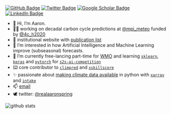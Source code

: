 [![GitHub Badge](https://img.shields.io/github/followers/aaronspring?style=social)](https://github.com/aaronspring?tab=followers)
[![Twitter Badge](https://img.shields.io/twitter/follow/realaaronspring?style=social)](https://twitter.com/realaaronspring)
[![Google Scholar Badge](https://img.shields.io/badge/Google-Scholar-lightgrey)](https://scholar.google.com/citations?user=tUuCui0AAAAJ&hl=en&oi=sra)
[![LinkedIn Badge](https://img.shields.io/badge/My-LinkedIn-blue)](https://www.linkedin.com/in/aaronspring/)


- 👋 Hi, I’m Aaron.
- 👨‍💻 working on decadal carbon cycle predictions at [@mpi_meteo](https://twitter.com/MPI_Meteo/) funded by [@4c_h2020](https://twitter.com/4c_h2020)
- 📰 institutional website with [publication list](https://mpimet.mpg.de/en/staff/aaron-spring/publications)
- 👀 I’m interested in how Artificial Intelligence and Machine Learning improve (subseasonal) forecasts.
- 🌱 I’m currently free-lancing part-time for [WMO](https://public.wmo.int/en) and learning [`sklearn`](https://scikit-learn.org/stable/index.html), [`keras`](https://keras.io/) and [`pytorch`](https://pytorch.org/) for [`s2s-ai-competition`](https://s2s-ai-challenge.github.io)
- ⌨️ core contributor to [`climpred`](https://github.com/pangeo-data/climpred) and [`xskillscore`](https://github.com/xarray-contrib/xskillscore)
- ✨ passionate about [making climate data available](https://github.com/aaronspring/remote_climate_data/) in python with [`xarray`](https://github.com/pydata/xarray/) and [`intake`](https://github.com/intake/intake)
- 📫 [email](mailto:aaron.spring@mpimet.mpg.de)
- 🕊️ twitter: [@realaaronspring](https://twitter.com/realaaronspring/)


![github stats](https://github-readme-stats.vercel.app/api?username=aaronspring&show_icons=true)
